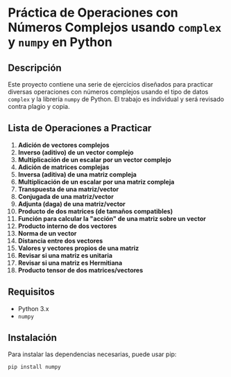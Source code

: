 # Práctica de Operaciones con Números Complejos usando `complex` y `numpy` en Python

## Descripción
Este proyecto contiene una serie de ejercicios diseñados para practicar diversas operaciones con números complejos usando el tipo de datos `complex` y la librería `numpy` de Python. El trabajo es individual y será revisado contra plagio y copia.

## Lista de Operaciones a Practicar
1. **Adición de vectores complejos**
2. **Inverso (aditivo) de un vector complejo**
3. **Multiplicación de un escalar por un vector complejo**
4. **Adición de matrices complejas**
5. **Inversa (aditiva) de una matriz compleja**
6. **Multiplicación de un escalar por una matriz compleja**
7. **Transpuesta de una matriz/vector**
8. **Conjugada de una matriz/vector**
9. **Adjunta (daga) de una matriz/vector**
10. **Producto de dos matrices (de tamaños compatibles)**
11. **Función para calcular la "acción" de una matriz sobre un vector**
12. **Producto interno de dos vectores**
13. **Norma de un vector**
14. **Distancia entre dos vectores**
15. **Valores y vectores propios de una matriz**
16. **Revisar si una matriz es unitaria**
17. **Revisar si una matriz es Hermitiana**
18. **Producto tensor de dos matrices/vectores**

## Requisitos
- Python 3.x
- `numpy`

## Instalación
Para instalar las dependencias necesarias, puede usar pip:
```sh
pip install numpy
